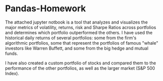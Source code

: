 # Pandas-Homework
The attached jupyter notbook is a tool that analyzes and visualizes the major metrics of volatility, returns, risk and Sharpe Ratios across portfolios and determines which portfolio outperformed the others. I have used the historical daily returns of several portfolios: some from the firm's algorithmic portfolios, some that represent the portfolios of famous "whale" investors like Warren Buffett, and some from the big hedge and mutual funds. 

I have also created  a custom portfolio of stocks and compared them to the performance of the other portfolios, as well as the larger market (S&P 500 Index).
